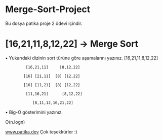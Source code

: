 # Merge-Sort-Project
Bu dosya patika proje 2 ödevi içindir.

# [16,21,11,8,12,22] -> Merge Sort

•	Yukarıdaki dizinin sort türüne göre aşamalarını yazınız.
                [16,21,11,8,12,22]
                
             [16,21,11]     [8,12,22]
             
            [16] [21,11]  [8] [12,22]
            
            [16] [11,21]  [8] [12,22]
            
             [11,16,21]      [8,12,22]
             
                [8,11,12,16,21,22]



•	Big-O gösterimini yazınız.

   O(n.logn)
   
   www.patika.dev Çok teşekkürler :)
